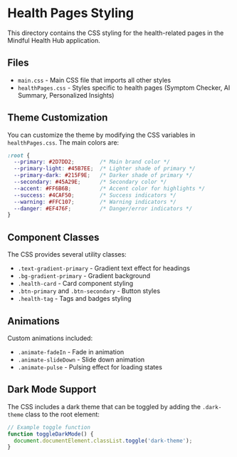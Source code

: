 # Health Pages Styling

This directory contains the CSS styling for the health-related pages in the Mindful Health Hub application.

## Files

- `main.css` - Main CSS file that imports all other styles
- `healthPages.css` - Styles specific to health pages (Symptom Checker, AI Summary, Personalized Insights)

## Theme Customization

You can customize the theme by modifying the CSS variables in `healthPages.css`. The main colors are:

```css
:root {
  --primary: #2D7DD2;        /* Main brand color */
  --primary-light: #45B7EE;  /* Lighter shade of primary */
  --primary-dark: #215F9E;   /* Darker shade of primary */
  --secondary: #45A29E;      /* Secondary color */
  --accent: #FF6B6B;         /* Accent color for highlights */
  --success: #4CAF50;        /* Success indicators */
  --warning: #FFC107;        /* Warning indicators */
  --danger: #EF476F;         /* Danger/error indicators */
}
```

## Component Classes

The CSS provides several utility classes:

- `.text-gradient-primary` - Gradient text effect for headings
- `.bg-gradient-primary` - Gradient background 
- `.health-card` - Card component styling
- `.btn-primary` and `.btn-secondary` - Button styles
- `.health-tag` - Tags and badges styling

## Animations

Custom animations included:

- `.animate-fadeIn` - Fade in animation
- `.animate-slideDown` - Slide down animation
- `.animate-pulse` - Pulsing effect for loading states

## Dark Mode Support

The CSS includes a dark theme that can be toggled by adding the `.dark-theme` class to the root element:

```javascript
// Example toggle function
function toggleDarkMode() {
  document.documentElement.classList.toggle('dark-theme');
}
``` 